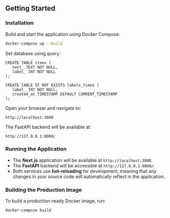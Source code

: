 ## Getting Started

### Installation


Build and start the application using Docker Compose:

   ```bash
   docker-compose up --build
   ```
Set database using query:

   ```
   CREATE TABLE items (
      text_ TEXT NOT NULL,
      label_ INT NOT NULL
   );
   ```
   ```
   CREATE TABLE IF NOT EXISTS labels_times (
      label_ INT NOT NULL,
      created_at TIMESTAMP DEFAULT CURRENT_TIMESTAMP
   );
   ```
Open your browser and navigate to:

   ```
   http://localhost:3000
   ```
The FastAPI backend will be available at:

   ```
   http://127.0.0.1:8000/
   ```

### Running the Application

- The **Next.js** application will be available at `http://localhost:3000`.
- The **FastAPI** backend will be accessible at `http://127.0.0.1:8000/`.
- Both services use **hot-reloading** for development, meaning that any changes in your source code will automatically reflect in the application.

### Building the Production Image

To build a production-ready Docker image, run:

```bash
docker-compose build
```



